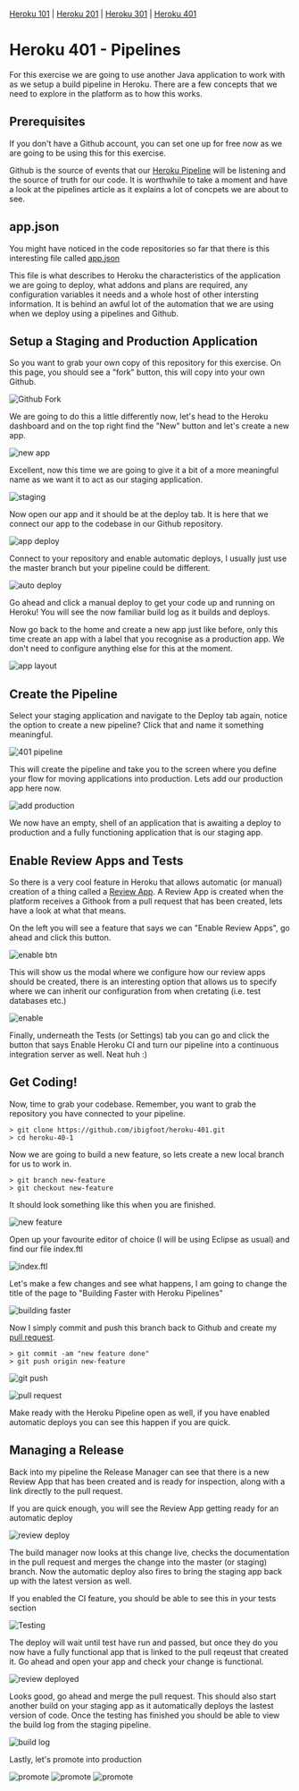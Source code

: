 [Heroku 101](https://github.com/ibigfoot/heroku-101) | [Heroku 201](https://github.com/ibigfoot/heroku-201) | [Heroku 301](https://github.com/ibigfoot/heroku-301) | [Heroku 401](https://github.com/ibigfoot/heroku-401)

# Heroku 401 - Pipelines

For this exercise we are going to use another Java application to work with as we setup a build pipeline in Heroku. There are a few concepts that we need to explore in the platform as to how this works. 

## Prerequisites
If you don't have a Github account, you can set one up for free now as we are going to be using this for this exercise. 

Github is the source of events that our [Heroku Pipeline](https://devcenter.heroku.com/articles/pipelines) will be listening and the source of truth for our code. It is worthwhile to take a moment and have a look at the pipelines article as it explains a lot of concpets we are about to see. 

## app.json
You might have noticed in the code repositories so far that there is this interesting file called [app.json](https://devcenter.heroku.com/articles/app-json-schema)

This file is what describes to Heroku the characteristics of the application we are going to deploy, what addons and plans are required, any configuration variables it needs and a whole host of other intersting information. It is behind an awful lot of the automation that we are using when we deploy using a pipelines and Github.

## Setup a Staging and Production Application
So you want to grab your own copy of this repository for this exercise. On this page, you should see a "fork" button, this will copy into your own Github. 

![Github Fork](images/1-githubFork.png)

We are going to do this a little differently now, let's head to the Heroku dashboard and on the top right find the "New" button and let's create a new app.

![new app](images/2-newApp.png)

Excellent, now this time we are going to give it a bit of a more meaningful name as we want it to act as our staging application. 

![staging](images/3-stagingApp.png)

Now open our app and it should be at the deploy tab. It is here that we connect our app to the codebase in our Github repository.

![app deploy](images/4-appDeploy.png)

Connect to your repository and enable automatic deploys, I usually just use the master branch but your pipeline could be different.

![auto deploy](images/5-autoDeploy.png)

Go ahead and click a manual deploy to get your code up and running on Heroku! You will see the now familiar build log as it builds and deploys.

Now go back to the home and create a new app just like before, only this time create an app with a label that you recognise as a production app. We don't need to configure anything else for this at the moment.

![app layout](images/6-appLayout.png)

## Create the Pipeline
Select your staging application and navigate to the Deploy tab again, notice the option to create a new pipeline? Click that and name it something meaningful.

![401 pipeline](images/7-401Pipe.png)

This will create the pipeline and take you to the screen where you define your flow for moving applications into production. Lets add our production app here now. 

![add production](images/8-addProd.png)

We now have an empty, shell of an application that is awaiting a deploy to production and a fully functioning application that is our staging app. 

## Enable Review Apps and Tests
So there is a very cool feature in Heroku that allows automatic (or manual) creation of a thing called a [Review App](https://devcenter.heroku.com/articles/github-integration-review-apps). A Review App is created when the platform receives a Githook from a pull request that has been created, lets have a look at what that means. 

On the left you will see a feature that says we can "Enable Review Apps", go ahead and click this button.

![enable btn](images/11-enableReviewBtn.png)

This will show us the modal where we configure how our review apps should be created, there is an interesting option that allows us to specify where we can inherit our configuration from when cretating (i.e. test databases etc.)

![enable](images/12-enableReview.png)

Finally, underneath the Tests (or Settings) tab you can go and click the button that says Enable Heroku CI and turn our pipeline into a continuous integration server as well. Neat huh :)

## Get Coding!
Now, time to grab your codebase. Remember, you want to grab the repository you have connected to your pipeline. 

```
> git clone https://github.com/ibigfoot/heroku-401.git
> cd heroku-40-1
``` 

Now we are going to build a new feature, so lets create a new local branch for us to work in. 

```
> git branch new-feature
> git checkout new-feature
```

It should look something like this when you are finished.

![new feature](images/9-newFeature.png)

Open up your favourite editor of choice (I will be using Eclipse as usual) and find our file index.ftl 

![index.ftl](images/10-header.ftl.png)

Let's make a few changes and see what happens, I am going to change the title of the page to "Building Faster with Heroku Pipelines"

![building faster](images/13-buildingFaster.png)

Now I simply commit and push this branch back to Github and create my [pull request](https://help.github.com/articles/about-pull-requests/).

```
> git commit -am "new feature done"
> git push origin new-feature
```

![git push](images/14-gitPush.png)

![pull request](images/15-pullRequest.png)

Make ready with the Heroku Pipeline open as well, if you have enabled automatic deploys you can see this happen if you are quick.

## Managing a Release
Back into my pipeline the Release Manager can see that there is a new Review App that has been created and is ready for inspection, along with a link directly to the pull request.

If you are quick enough, you will see the Review App getting ready for an automatic deploy

![review deploy](16-reviewAppDeploy.png)

The build manager now looks at this change live, checks the documentation in the pull request and merges the change into the master (or staging) branch. Now the automatic deploy also fires to bring the staging app back up with the latest version as well. 

If you enabled the CI feature, you should be able to see this in your tests section

![Testing](images/17-autoTest.png)

The deploy will wait until test have run and passed, but once they do you now have a fully functional app that is linked to the pull reqeust that created it. Go ahead and open your app and check your change is functional.

![review deployed](images/18-reviewDeployed.png)

Looks good, go ahead and merge the pull request. This should also start another build on your staging app as it automatically deploys the lastest version of code. Once the testing has finished you should be able to view the build log from the staging pipeline.

![build log](images/19-buildLog.png)

Lastly, let's promote into production 

![promote](images/20-promoteStaging.png)
![promote](images/21-promoteStaging.png)
![promote](images/22-promoteStaging.png)


